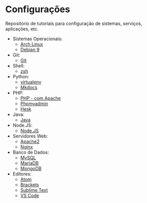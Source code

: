 Configurações
=============

Repositório de tutoriais para configuração de sistemas, serviços, aplicações, etc.

- Sistemas Operacionais:
	- [Arch Linux](mds/sistemas-operacionais/arch-linux.md)
	- [Debian 9](mds/sistemas-operacionais/debian9.md)
- Git:
	- [Git](mds/git/git.md)
- Shell:
	- [zsh](mds/shell/zsh.md)
- Python:
	- [virtualenv](mds/python/virtualenv.md)
	- [Mkdocs](mds/python/mkdocs.md)
- PHP:
	- [PHP - com Apache](mds/php/php-apache.md)
	- [Phpmyadmin](mds/php/phpmyadmin.md)
	- [Hesk](mds/php/hesk.md)
- Java:
	- [Java](mds/java/jre.md)
- Node.JS:
	- [Node.JS](mds/nodejs/nodejs.md)
- Servidores Web:
	- [Apache2](mds/servidores-web/apache.md)
	- [Nginx](mds/servidores-web/nginx.md)
- Banco de Dados:
	- [MySQL](mds/banco-de-dados/mysql.md)
	- [MariaDB](mds/banco-de-dados/maariadb.md)
	- [MongoDB](mds/banco-de-dados/mongodb.md)
- Editores:
	- [Atom](mds/editores-de-codigo/atom.md)
	- [Brackets](mds/editores-de-codigo/brackets.md)
	- [Sublime Text](mds/editores-de-codigo/sublime-text.md)
	- [VS Code](mds/editores-de-codigo/vs-code.md)
